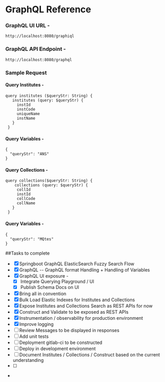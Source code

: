 # GraphQL Reference 

### GraphQL UI URL -
```shell
http://localhost:8080/graphiql
```

### GraphQL API Endpoint -
```shell
http://localhost:8080/graphql
```

### Sample Request

#### Query Institutes - 
```shell
query institutes ($queryStr: String) {
   institutes (query: $queryStr) {
     instId
     instCode
     uniqueName
     instName
   }
 }
```
#### Query Variables -
```shell
{
  "queryStr": "ANS"
}
```

#### Query Collections -
```shell
query collections($queryStr: String) {
    collections (query: $queryStr) {
     collId
     instId
     collCode
     collName
   }
 }
```
#### Query Variables -
```shell
{
  "queryStr": "MQtes"
}
```

##Tasks to complete
- [X] Springboot GraphQL ElasticSearch Fuzzy Search Flow
- [X] GraphQL -- GraphQL format Handling + Handling of Variables
- [X] GraphQL UI exposure -
  - [X] Integrate Querying Playground / UI
  - [X] Publish Schema Docs on UI
- [X] Bring all in convention
- [X] Bulk Load Elastic Indexes for Institutes and Collections 
- [X] Expose Institutes and Collections Search as REST APIs for now
- [X] Construct and Validate to be exposed as REST APIs
- [X] Instrumentation / observability for production environment
- [X] Improve logging
- [ ] Review Messages to be displayed in responses
- [ ] Add unit tests
- [ ] Deployment gitlab-ci to be constructed
- [ ] Deploy in development environment
- [ ] Document Institutes / Collections / Construct based on the current understanding
- [ ] 
- 




